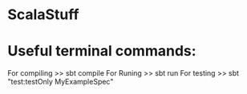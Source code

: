 # ScalaStuff


# Useful terminal commands:

For compiling >> sbt compile
For Runing >> sbt run
For testing >> sbt "test:testOnly MyExampleSpec"
